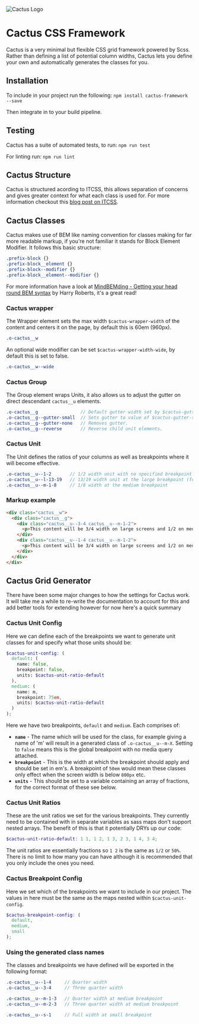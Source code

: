 ![Cactus Logo](http://joedinsdale.co.uk/misc/cactus-logo.png)

# Cactus CSS Framework

Cactus is a very minimal but flexible CSS grid framework powered by Scss. Rather than defining a list of potential column widths, Cactus lets you define your own and automatically generates the classes for you.

## Installation
To include in your project run the following:
`npm install cactus-framework --save`

Then integrate in to your build pipeline.


## Testing
Cactus has a suite of automated tests, to run:
`npm run test`

For linting run:
`npm run lint`


## Cactus Structure
Cactus is structured acording to ITCSS, this allows separation of concerns and gives greater context for what each class is used for. For more information checkout this [blog post on ITCSS](https://www.xfive.co/blog/itcss-scalable-maintainable-css-architecture).


## Cactus Classes
Cactus makes use of BEM like naming convention for classes making for far more readable markup, if you're not familiar it stands for Block Element Modifier. It follows this basic structure:

``` scss
.prefix-block {}
.prefix-block__element {}
.prefix-block--modifier {}
.prefix-block__element--modifier {}
```

For more information have a look at [MindBEMding - Getting your head round BEM syntax](http://csswizardry.com/2013/01/mindbemding-getting-your-head-round-bem-syntax/) by Harry Roberts, it's a great read!

### Cactus wrapper
The Wrapper element sets the max width `$cactus-wrapper-width` of the content and centers it on the page, by default this is 60em (960px).

``` scss
.o-cactus__w
```

An optional wide modifier can be set `$cactus-wrapper-width-wide`, by default this is set to false.

``` scss
.o-cactus__w--wide
```

### Cactus Group
The Group element wraps Units, it also allows us to adjust the gutter on direct descendant `cactus__u` elements.

``` scss
.o-cactus__g                // Default gutter width set by $cactus-gutter, 32px default.
.o-cactus__g--gutter-small  // Sets gutter to value of $cactus-gutter-small, 8px default.
.o-cactus__g--gutter-none   // Removes gutter.
.o-cactus__g--reverse       // Reverse child unit elements.
```

### Cactus Unit
The Unit defines the ratios of your columns as well as breakpoints where it will become effective.

``` scss
.o-cactus__u--1-2       // 1/2 width unit with no specified breakpoint
.o-cactus__u--l-13-19   // 13/19 width unit at the large breakpoint (for some insane layouts)
.o-cactus__u--m-1-8     // 1/8 width at the medium breakpoint
```

### Markup example

``` html
<div class="cactus__w">
  <div class="cactus__g">
    <div class="cactus__u--3-4 cactus__u--m-1-2">
      <p>This content will be 3/4 width on large screens and 1/2 on medium screens.</p>
    </div>
    <div class="cactus__u--1-4 cactus__u--m-1-2">
      <p>This content will be 3/4 width on large screens and 1/2 on medium screens.</p>
    </div>
  </div>
</div>
```

## Cactus Grid Generator
There have been some major changes to how the settings for Cactus work. It will take me a while to re-write the documentation to account for this and add better tools for extending however for now here's a quick summary


### Cactus Unit Config
Here we can define each of the breakpoints we want to generate unit classes for and specify what those units should be:

``` scss
$cactus-unit-config: (
  default: (
    name: false,
    breakpoint: false,
    units: $cactus-unit-ratio-default
  ),
  medium: (
    name: m,
    breakpoint: 75em,
    units: $cactus-unit-ratio-default
  )
);
```

Here we have two breakpoints, `default` and `medium`. Each comprises of:

- **`name`** - The name which will be used for the class, for example giving a name of 'm' will result in a generated class of `.o-cactus__u--m-X`. Setting to `false` means this is the global breakpoint with no media query attached.
- **`breakpoint`** - This is the width at which the breakpoint should apply and should be set in em's. A breakpoint of `50em` would mean these classes only effect when the screen width is below `800px` etc.
- **`units`** - This should be set to a variable containing an array of fractions, for the correct format of these see below.

### Cactus Unit Ratios
These are the unit ratios we set for the various breakpoints. They currently need to be contained with in separate variables as sass maps don't support nested arrays. The benefit of this is that it potentially DRYs up our code:

``` scss
$cactus-unit-ratio-default: 1 1, 1 2, 1 3, 2 3, 1 4, 3 4;
```

The unit ratios are essentially fractions so `1 2` is the same as `1/2` or `50%`. There is no limit to how many you can have although it is recommended that you only include the ones you need.

### Cactus Breakpoint Config

Here we set which of the breakpoints we want to include in our project. The values in here must be the same as the maps nested within `$cactus-unit-config`.

``` scss
$cactus-breakpoint-config: (
  default,
  medium,
  small
);
```

### Using the generated class names
The classes and breakpoints we have defined will be exported in the following format:

``` scss
.o-cactus__u--1-4     // Quarter width
.o-cactus__u--3-4     // Three quarter width

.o-cactus__u--m-1-3   // Quarter width at medium breakpoint
.o-cactus__u--m-2-3   // Three quarter width at medium breakpoint

.o-cactus__u--s-1     // Full width at small breakpoint
```